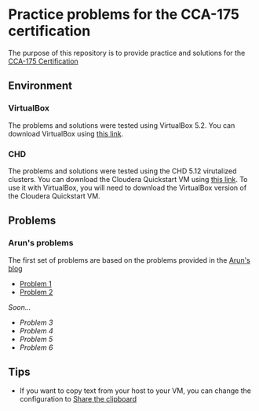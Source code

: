 # Practice problems for the CCA-175 certification
The purpose of this repository is to provide practice and solutions for the [CCA-175 Certification](https://www.cloudera.com/more/training/certification/cca-spark.html)

## Environment
### VirtualBox
The problems and solutions were tested using VirtualBox 5.2. You can download VirtualBox using [this link](https://www.virtualbox.org/wiki/Download_Old_Builds).

### CHD
The problems and solutions were tested using the CHD 5.12 virutalized clusters.
You can download the Cloudera Quickstart VM using [this link](https://www.cloudera.com/downloads/quickstart_vms/5-12.html).
To use it with VirtualBox, you will need to download the VirtualBox version of the Cloudera Quickstart VM.

## Problems
### Arun's problems
The first set of problems are based on the problems provided in the [Arun's blog](http://arun-teaches-u-tech.blogspot.com/p/cca-175-prep-problem-scenario-1.html)
* [Problem 1](https://github.com/altancabal/cca175/tree/master/Practice%201)
* [Problem 2](https://github.com/altancabal/cca175/tree/master/Practice%202)

_Soon..._

* _Problem 3_
* _Problem 4_
* _Problem 5_
* _Problem 6_

## Tips
* If you want to copy text from your host to your VM, you can change the configuration to [Share the clipboard](https://www.liberiangeek.net/2013/09/copy-paste-virtualbox-host-guest-machines/)
